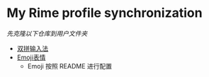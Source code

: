 # My Rime profile synchronization

*先克隆以下仓库到用户文件夹*
- [双拼输入法](https://github.com/rime/rime-double-pinyin)
- [Emoji表情](https://github.com/rime/rime-emoji)
	- Emoji 按照 README 进行配置